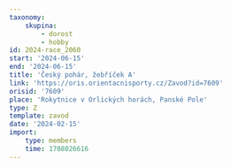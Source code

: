 ```yaml
---
taxonomy:
    skupina:
        - dorost
        - hobby
id: 2024-race_2060
start: '2024-06-15'
end: '2024-06-15'
title: 'Český pohár, žebříček A'
link: 'https://oris.orientacnisporty.cz/Zavod?id=7609'
orisid: '7609'
place: 'Rokytnice v Orlických horách, Panské Pole'
type: Z
template: zavod
date: '2024-02-15'
import:
    type: members
    time: 1708026616
---
```


